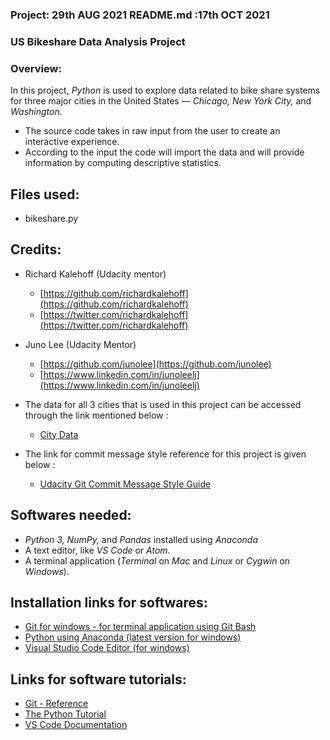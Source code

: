 ### Project: 29th AUG 2021 README.md :17th OCT 2021

### **US Bikeshare Data Analysis Project**

### **Overview:**
In this project, _Python_ is used to explore data related to bike share systems for three major cities in the United States — _Chicago, New York City,_ and _Washington_.
- The source code takes in raw input from the user to create an interactive experience.
- According to the input the code will import the data and will provide information by computing descriptive statistics.

## **Files used:**
* bikeshare.py

## **Credits:**
* Richard Kalehoff (Udacity mentor)
    - [https://github.com/richardkalehoff](https://github.com/richardkalehoff)
    - [https://twitter.com/richardkalehoff](https://twitter.com/richardkalehoff)

* Juno Lee (Udacity Mentor)
    - [https://github.com/junolee](https://github.com/junolee)
    - [https://www.linkedin.com/in/junoleelj](https://www.linkedin.com/in/junoleelj)

* The data for all 3 cities that is used in this project can be accessed through the link mentioned below :
    - [City Data](https://drive.google.com/file/d/1km4EggJaSvHos_7KKFuHoJxbh-StyM4G/view?usp=sharing)

* The link for commit message style reference for this project is given below :
    - [Udacity Git Commit Message Style Guide](https://udacity.github.io/git-styleguide/)

## **Softwares needed:**
* _Python 3, NumPy,_ and _Pandas_ installed using _Anaconda_
* A text editor, like _VS Code_ or _Atom_.
* A terminal application (_Terminal_ on _Mac_ and _Linux_ or _Cygwin_ on _Windows_).

## **Installation links for softwares:**
* [Git for windows - for terminal application using Git Bash](https://gitforwindows.org/)
* [Python using Anaconda (latest version for windows)](https://www.anaconda.com/distribution/)
* [Visual Studio Code Editor (for windows)](https://code.visualstudio.com/docs/setup/windows)

## **Links for software tutorials:**
* [Git - Reference](https://git-scm.com/docs)
* [The Python Tutorial](https://docs.python.org/3/tutorial/index.html)
* [VS Code Documentation](https://code.visualstudio.com/docs)
